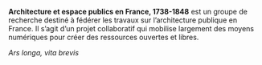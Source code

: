 **Architecture et espace publics en France, 1738-1848** est un groupe de recherche destiné à fédérer les travaux sur l’architecture publique en France. Il s’agit d’un projet collaboratif qui mobilise largement des moyens numériques pour créer des ressources ouvertes et libres.

*Ars longa, vita brevis*